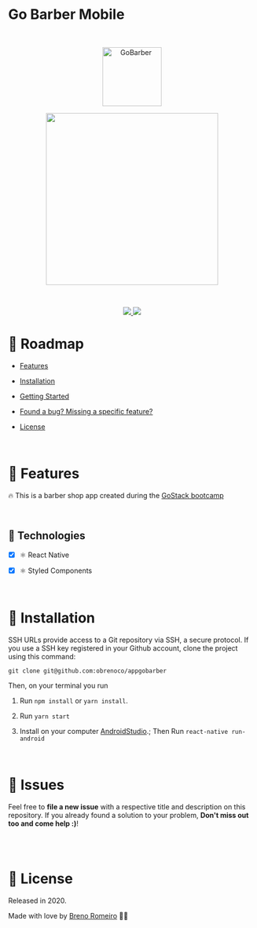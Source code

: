 # Go Barber Mobile
<br/>
<p  align="center">
<img  src="https://media.giphy.com/media/jqfkl8XVceBvljjfQC/giphy.gif"  height="120" alt="GoBarber">
</p>

<p align="center">
  <img src="https://i.imgur.com/NxH20YA.png" width="350"/>
</p>

<br />
<p  align="center">
  <a  href="">
  <img  src="https://img.shields.io/github/stars/obrenoco/appgobarber"/>
  </a>
  <img  src="https://img.shields.io/github/forks/obrenoco/appgobarber"/>
  </a>
</p>


# :pushpin: Roadmap



* [Features](#rocket-features)

* [Installation](#construction_worker-installation)


* [Getting Started](#runner-getting-started)


* [Found a bug? Missing a specific feature?](#bug-issues)


* [License](#closed_book-license)


<br />

# :rocket: Features

🔥 This is a barber shop app created during the [GoStack bootcamp](https://rocketseat.com.br/)


<br />

## :robot: Technologies

- [x] ⚛ React Native
- [x] ⚛ Styled Components


<br />

# :construction_worker: Installation



SSH URLs provide access to a Git repository via SSH, a secure protocol. If you use a SSH key registered in your Github account, clone the project using this command:



```git clone git@github.com:obrenoco/appgobarber```


Then, on your terminal you run

1. Run `npm install` or `yarn install`.<br />


2. Run `yarn start`


3. Install on your computer [AndroidStudio](https://react-native.rocketseat.dev/).;
   Then Run `react-native run-android`
   
   
<br />


# :bug: Issues



Feel free to **file a new issue** with a respective title and description on this repository. If you already found a solution to your problem, **Don't miss out too and come help :)**!



<br />








<br/>

# :closed_book: License


Released in 2020.

Made with love by [Breno Romeiro](https://github.com/obrenoco) 💜🚀
